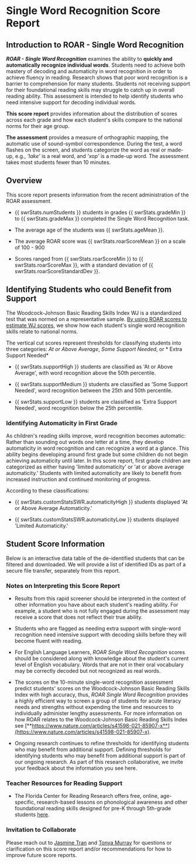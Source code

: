 # Single Word Recognition Score Report

## Introduction to ROAR - Single Word Recognition

***ROAR - Single Word Recognition*** examines the ability to **quickly and automatically recognize individual words**. Students need to achieve both mastery of decoding and automaticity in word recognition in order to achieve fluency in reading. Research shows that poor word recognition is a barrier to comprehension for many students. Students not receiving support for their foundational reading skills may struggle to catch up in overall reading ability. This assessment is intended to help identify students who need intensive support for decoding individual words.

**This score report** provides information about the distribution of scores across each grade and how each student's skills compare to the national norms for their age group.

**The assessment** provides a measure of orthographic mapping, the automatic use of sound-symbol correspondence. During the test, a word flashes on the screen, and students categorize the word as real or made-up, e.g., *'lake'* is a real word, and *'xop'* is a made-up word. The assessment takes most students fewer than 10 minutes.

## Overview

<div id='viz-distribution-by-grade'></div>
This score report presents information from the recent administration of the ROAR assessment.

- {{ swrStats.numStudents }} students in grades {{ swrStats.gradeMin }} to {{ swrStats.gradeMax }} completed the Single Word Recognition task.

- The average age of the students was {{ swrStats.ageMean }}.

- The average ROAR score was {{ swrStats.roarScoreMean }} on a scale of 100 - 900 
- Scores ranged from {{ swrStats.roarScoreMin }} to {{ swrStats.roarScoreMax }}, with a standard deviation of {{ swrStats.roarScoreStandardDev }}.

## Identifying Students who could Benefit from Support

The Woodcock-Johnson Basic Reading Skills Index WJ is a standardized test that was normed on a representative sample. [By using ROAR scores to estimate WJ scores](https://www.nature.com/articles/s41598-021-85907-x), we show how each student's single word recognition skills relate to national norms.

<div id='viz-normed-percentile-distribution'></div>

The vertical cut scores represent thresholds for classifying students into three categories: *At or Above Average*, *Some Support Needed*, or * Extra Support Needed*
- {{ swrStats.supportHigh }} students are classified as 'At or Above Average', with word recognition above the 50th percentile.

- {{ swrStats.supportMedium }} students are classified as 'Some Support Needed', word recognition between the 25th and 50th percentile.

- {{ swrStats.supportLow }} students are classified as 'Extra Support Needed', word recognition below the 25th percentile.


<div id='viz-stacked-support-by-grade'></div>

### Identifying Automaticity in First Grade

As children's reading skills improve, word recognition becomes automatic: Rather than sounding out words one letter at a time, they develop automaticity in word recognition and can recognize a word at a glance. This ability begins developing around first grade but some children do not begin achieving automaticity until later. In this score report, first grade children are categorized as either having 'limited automaticity' or 'at or above average automaticity.' Students with limited automaticity are likely to benefit from increased instruction and continued monitoring of progress.

<div id='viz-first-grade-percentile-distribution'></div>

According to these classifications:

- {{ swrStats.customStatsSWR.automaticityHigh }} students displayed 'At or Above Average Automaticity.'

- {{ swrStats.customStatsSWR.automaticityLow }} students displayed 'Limited Automaticity.'


<div id='viz-automaticity-distributions-first-grade'></div>

## Student Score Information

Below is an interactive data table of the de-identified students that can be filtered and downloaded. We will provide a list of identified IDs as part of a secure file transfer, separately from this report.

<!-- <table-student-scores /> -->

### Notes on Interpreting this Score Report

- Results from this rapid screener should be interpreted in the context of other information you have about each student's reading ability. For example, a student who is not fully engaged during the assessment may receive a score that does not reflect their true ability.

- Students who are flagged as needing extra support with single-word recognition need intensive support with decoding skills before they will become fluent with reading.

- For English Language Learners, *ROAR Single Word Recognition* scores should be considered along with knowledge about the student's current level of English vocabulary. Words that are not in their oral vocabulary may be correctly decoded but not recognized as real words.

- The scores on the 10-minute single-word recognition assessment predict students' scores on the Woodcock-Johnson Basic Reading Skills Index with high accuracy, thus, *ROAR Single Word Recognition* provides a highly efficient way to screen a group of students for acute literacy needs and strengths without expending the time and resources to individually administer lengthy assessments. For more information on how ROAR relates to the Woodcock-Johnson Basic Reading Skills Index see [**https://www.nature.com/articles/s41598-021-85907-x**](https://www.nature.com/articles/s41598-021-85907-x).

- Ongoing research continues to refine thresholds for identifying students who may benefit from additional support. Defining thresholds for identifying students who may benefit from additional support is part of our ongoing research. As part of this research collaborative, we invite your feedback about the information you see here.

### Teacher Resources for Reading Support

- The Florida Center for Reading Research offers free, online, age-specific, research-based lessons on phonological awareness and other foundational reading skills designed for pre-K through 5th-grade students [here](https://fcrr.org/student-center-activities/teacher-resource-guide).

### Invitation to Collaborate

Please reach out to [Jasmine Tran](jasetran@stanford.edu) and [Tonya Murray](tonyamur@stanford.edu) for questions or clarification on this score report and/or recommendations for how to improve future score reports.
